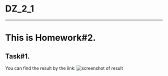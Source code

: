# DZ_2_1
_________
This is Homework#2.
=========
Task#1.
---------
You can find the result by the link:
![screenshot of result](https://i.onthe.io/smngoz2ggd35jsotd.140ea276.png)
